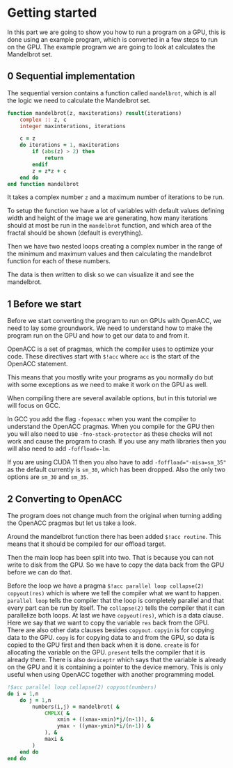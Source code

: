 Getting started
===============
In this part we are going to show you how to run a program on a GPU, this is
done using an example program, which is converted in a few steps to run on the
GPU. The example program we are going to look at calculates the Mandelbrot set.

0 Sequential implementation
---------------------------
The sequential version contains a function called `mandelbrot`, which is all the
logic we need to calculate the Mandelbrot set.
```f90
function mandelbrot(z, maxiterations) result(iterations)
    complex :: z, c
    integer maxinterations, iterations

    c = z
    do iterations = 1, maxiterations
        if (abs(z) > 2) then
            return
        endif
        z = z*z + c
    end do
end function mandelbrot
```
It takes a complex number `z` and a maximum number of iterations to be run.

To setup the function we have a lot of variables with default values defining
width and height of the image we are generating, how many iterations should at
most be run in the `mandelbrot` function, and which area of the fractal should
be shown (default is everything).

Then we have two nested loops creating a complex number in the range of the
minimum and maximum values and then calculating the mandelbrot function for each
of these numbers.

The data is then written to disk so we can visualize it and see the mandelbrot.

1 Before we start
-----------------
Before we start converting the program to run on GPUs with OpenACC, we need to lay
some groundwork. We need to understand how to make the program run on the GPU and
how to get our data to and from it.

OpenACC is a set of pragmas, which the compiler uses to optimize your code. These
directives start with `$!acc` where `acc` is the start of the OpenACC
statement.

This means that you mostly write your programs as you normally do but with some
exceptions as we need to make it work on the GPU as well.

When compiling there are several available options, but in this tutorial we will
focus on GCC.

In GCC you add the flag `-fopenacc` when you want the compiler to understand the
OpenACC pragmas. When you compile for the GPU then you will also need to use
`-fno-stack-protector` as these checks will not work and cause the program to
crash. If you use any math libraries then you will also need to add
`-foffload=-lm`.

If you are using CUDA 11 then you also have to add `-foffload="-misa=sm_35"` as
the default currently is `sm_30`, which has been dropped. Also the only two
options are `sm_30` and `sm_35`.


2 Converting to OpenACC
----------------------
The program does not change much from the original when turning adding the
OpenACC pragmas but let us take a look.

Around the mandelbrot function there has been added `$!acc routine`. This means
that it should be compiled for our offload target.

Then the main loop has been split into two. That is because you can not write to
disk from the GPU. So we have to copy the data back from the GPU before we can do
that.

Before the loop we have a pragma
`$!acc parallel loop collapse(2) copyout(res)`
which is where we tell the compiler what we want to happen.
`parallel loop` tells the compiler that the loop is completely parallel and that
every part can be run by itself. The `collapse(2)` tells the compiler that it can
parallelize both loops. At last we have `copyout(res)`, which is a
data clause. Here we say that we want to copy the variable `res` back from the
GPU.  There are also other data clauses besides `copyout`. `copyin` is for
copying data to the GPU. `copy` is for copying data to and from the GPU, so data
is copied to the GPU first and then back when it is done. `create` is for
allocating the variable on the GPU. `present` tells the compiler that it is
already there. There is also `deviceptr` which says that the variable is already
on the GPU and it is containing a pointer to the device memory. This is only
useful when using OpenACC together with another programming model.

```f90
!$acc parallel loop collapse(2) copyout(numbers)
do i = 1,n
    do j = 1,n
        numbers(i,j) = mandelbrot( &
            CMPLX( &
                xmin + ((xmax-xmin)*j/(n-1)), &
                ymax - ((ymax-ymin)*i/(n-1)) &
            ), &
            maxi &
        )
    end do
end do
```
